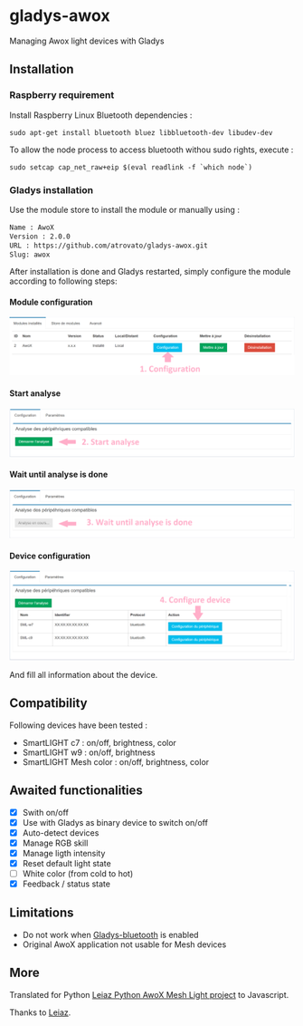 # gladys-awox
Managing Awox light devices with Gladys

## Installation

### Raspberry requirement
Install Raspberry Linux Bluetooth dependencies :

```
sudo apt-get install bluetooth bluez libbluetooth-dev libudev-dev 
```

To allow the node process to access bluetooth withou sudo rights, execute : 

```
sudo setcap cap_net_raw+eip $(eval readlink -f `which node`)
```

### Gladys installation
Use the module store to install the module or manually using :
```
Name : AwoX
Version : 2.0.0
URL : https://github.com/atrovato/gladys-awox.git
Slug: awox
```

After installation is done and Gladys restarted, simply configure the module according to following steps:

#### Module configuration
![1. Module configuration](/doc/1.Module_Configuration.png?raw=true "Module configuration")

#### Start analyse
![2. Bluetooth scan](/doc/2.Start_Analyse.png?raw=true "Start analyse")

#### Wait until analyse is done
![1. Bluetooth scanning](/doc/3.Wait_Analyse.png?raw=true "Wait for analyse to be done")

#### Device configuration
![1. Configure device](/doc/4.Configure_Device.png?raw=true "Device configuration")

And fill all information about the device.


## Compatibility
Following devices have been tested :
 * SmartLIGHT c7 : on/off, brightness, color
 * SmartLIGHT w9 : on/off, brightness
 * SmartLIGHT Mesh color : on/off, brightness, color

## Awaited functionalities
 - [x] Swith on/off
 - [x] Use with Gladys as binary device to switch on/off
 - [X] Auto-detect devices
 - [x] Manage RGB skill
 - [x] Manage ligth intensity
 - [x] Reset default light state
 - [ ] White color (from cold to hot)
 - [x] Feedback / status state

## Limitations
 - Do not work when [Gladys-bluetooth](https://github.com/GladysProject/gladys-bluetooth) is enabled
 - Original AwoX application not usable for Mesh devices

## More

Translated for Python [Leiaz Python AwoX Mesh Light project](https://github.com/Leiaz/python-awox-mesh-light) to Javascript.

Thanks to [Leiaz](https://github.com/Leiaz).